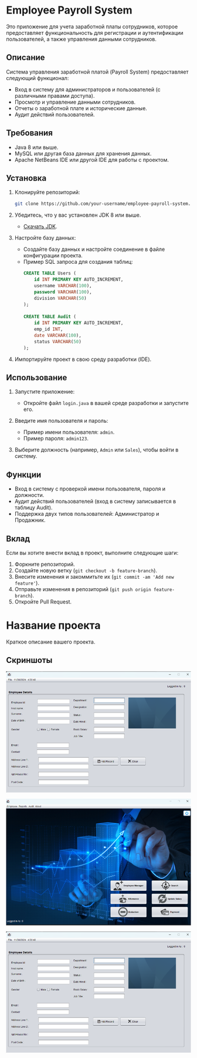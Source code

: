 # Employee Payroll System

Это приложение для учета заработной платы сотрудников, которое предоставляет функциональность для регистрации и аутентификации пользователей, а также управления данными сотрудников.

## Описание

Система управления заработной платой (Payroll System) предоставляет следующий функционал:
- Вход в систему для администраторов и пользователей (с различными правами доступа).
- Просмотр и управление данными сотрудников.
- Отчеты о заработной плате и исторические данные.
- Аудит действий пользователей.

## Требования

- Java 8 или выше.
- MySQL или другая база данных для хранения данных.
- Apache NetBeans IDE или другой IDE для работы с проектом.

## Установка

1. Клонируйте репозиторий:
    ```bash
    git clone https://github.com/your-username/employee-payroll-system.git
    ```

2. Убедитесь, что у вас установлен JDK 8 или выше.
   - [Скачать JDK](https://www.oracle.com/java/technologies/javase-jdk11-downloads.html).

3. Настройте базу данных:
   - Создайте базу данных и настройте соединение в файле конфигурации проекта.
   - Пример SQL запроса для создания таблиц:
     ```sql
     CREATE TABLE Users (
         id INT PRIMARY KEY AUTO_INCREMENT,
         username VARCHAR(100),
         password VARCHAR(100),
         division VARCHAR(50)
     );

     CREATE TABLE Audit (
         id INT PRIMARY KEY AUTO_INCREMENT,
         emp_id INT,
         date VARCHAR(100),
         status VARCHAR(50)
     );
     ```

4. Импортируйте проект в свою среду разработки (IDE).

## Использование

1. Запустите приложение:
   - Откройте файл `login.java` в вашей среде разработки и запустите его.

2. Введите имя пользователя и пароль:
   - Пример имени пользователя: `admin`.
   - Пример пароля: `admin123`.

3. Выберите должность (например, `Admin` или `Sales`), чтобы войти в систему.

## Функции

- Вход в систему с проверкой имени пользователя, пароля и должности.
- Аудит действий пользователей (вход в систему записывается в таблицу Audit).
- Поддержка двух типов пользователей: Администратор и Продажник.

## Вклад

Если вы хотите внести вклад в проект, выполните следующие шаги:

1. Форкните репозиторий.
2. Создайте новую ветку (`git checkout -b feature-branch`).
3. Внесите изменения и закоммитьте их (`git commit -am 'Add new feature'`).
4. Отправьте изменения в репозиторий (`git push origin feature-branch`).
5. Откройте Pull Request.
# Название проекта

Краткое описание вашего проекта.

## Скриншоты

![Скриншот 1](https://github.com/merk1024/Progect/blob/main/Screnhote/%D0%A1%D0%BD%D0%B8%D0%BC%D0%BE%D0%BA%20%D1%8D%D0%BA%D1%80%D0%B0%D0%BD%D0%B0%202024-11-30%20172101.png?raw=true)


![Скриншот 2](https://github.com/merk1024/Progect/blob/main/Screnhote/%D0%A1%D0%BD%D0%B8%D0%BC%D0%BE%D0%BA%20%D1%8D%D0%BA%D1%80%D0%B0%D0%BD%D0%B0%202024-11-30%20172154.png?raw=true)

![Скриншот 3](https://github.com/merk1024/Progect/blob/main/Screnhote/%D0%A1%D0%BD%D0%B8%D0%BC%D0%BE%D0%BA%20%D1%8D%D0%BA%D1%80%D0%B0%D0%BD%D0%B0%202024-11-30%20172101.png?raw=true)
